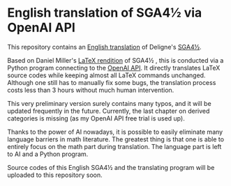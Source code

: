 # English translation of SGA4½ via OpenAI API

This repository contains an [English translation](https://github.com/Shaw2048/translation/blob/main/SGA4%C2%BD.pdf) of Deligne's [SGA4½](https://publications.ias.edu/node/378).

Based on Daniel Miller's [LaTeX rendition](https://github.com/NomiL/sga4.5/) of SGA4½ , this is conducted via a Python program connecting to the [OpenAI API](https://platform.openai.com/). It directly translates LaTeX source codes while keeping almost all LaTeX commands unchanged. Although one still has to manually fix some bugs, the translation process costs less than 3 hours without much human intervention.

This very preliminary version surely contains many typos, and it will be updated frequently in the future. Currently, the last chapter on derived categories is missing (as my OpenAI API free trial is used up).

Thanks to the power of AI nowadays, it is possible to easily eliminate many language barriers in math literature. The greatest thing is that one is able to entirely focus on the math part during translation. The language part is left to AI and a Python program.

Source codes of this English SGA4½ and the translating program will be uploaded to this repository soon.
